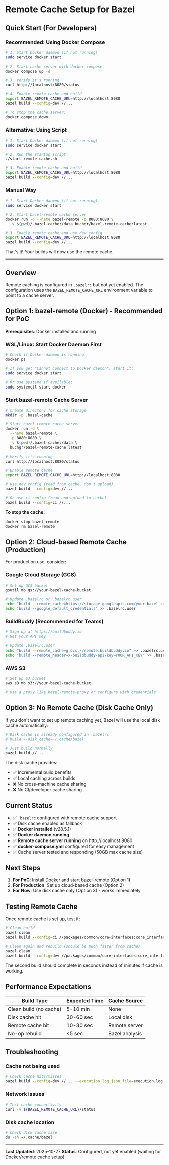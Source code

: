 # Remote Cache Setup for Bazel

## Quick Start (For Developers)

### Recommended: Using Docker Compose

```bash
# 1. Start Docker daemon (if not running)
sudo service docker start

# 2. Start cache server with docker-compose
docker compose up -d

# 3. Verify it's running
curl http://localhost:8080/status

# 4. Enable remote cache and build
export BAZEL_REMOTE_CACHE_URL=http://localhost:8080
bazel build --config=dev //...

# To stop the cache server:
docker compose down
```

### Alternative: Using Script

```bash
# 1. Start Docker daemon (if not running)
sudo service docker start

# 2. Run the startup script
./start-remote-cache.sh

# 3. Enable remote cache and build
export BAZEL_REMOTE_CACHE_URL=http://localhost:8080
bazel build --config=dev //...
```

### Manual Way

```bash
# 1. Start Docker daemon (if not running)
sudo service docker start

# 2. Start bazel-remote cache server
docker run -d --name bazel-remote -p 8080:8080 \
  -v $(pwd)/.bazel-cache:/data buchgr/bazel-remote-cache:latest

# 3. Enable remote cache and use dev config
export BAZEL_REMOTE_CACHE_URL=http://localhost:8080
bazel build --config=dev //...
```

That's it! Your builds will now use the remote cache.

---

## Overview

Remote caching is configured in `.bazelrc` but not yet enabled. The configuration uses the `BAZEL_REMOTE_CACHE_URL` environment variable to point to a cache server.

## Option 1: bazel-remote (Docker) - Recommended for PoC

**Prerequisites**: Docker installed and running

### WSL/Linux: Start Docker Daemon First

```bash
# Check if Docker daemon is running
docker ps

# If you get "Cannot connect to Docker daemon", start it:
sudo service docker start

# Or use systemd if available:
sudo systemctl start docker
```

### Start bazel-remote Cache Server

```bash
# Create directory for cache storage
mkdir -p .bazel-cache

# Start bazel-remote cache server
docker run -d \
  --name bazel-remote \
  -p 8080:8080 \
  -v $(pwd)/.bazel-cache:/data \
  buchgr/bazel-remote-cache:latest

# Verify it's running
curl http://localhost:8080/status

# Enable remote cache
export BAZEL_REMOTE_CACHE_URL=http://localhost:8080

# Use dev config (read from cache, don't upload)
bazel build --config=dev //...

# Or use ci config (read and upload to cache)
bazel build --config=ci //...
```

**To stop the cache:**
```bash
docker stop bazel-remote
docker rm bazel-remote
```

## Option 2: Cloud-based Remote Cache (Production)

For production use, consider:

### Google Cloud Storage (GCS)
```bash
# Set up GCS bucket
gsutil mb gs://your-bazel-cache-bucket

# Update .bazelrc or .bazelrc.user
echo "build --remote_cache=https://storage.googleapis.com/your-bazel-cache-bucket" >> .bazelrc.user
echo "build --google_default_credentials" >> .bazelrc.user
```

### BuildBuddy (Recommended for Teams)
```bash
# Sign up at https://buildbuddy.io
# Get your API key

# Update .bazelrc.user
echo "build --remote_cache=grpcs://remote.buildbuddy.io" >> .bazelrc.user
echo "build --remote_header=x-buildbuddy-api-key=YOUR_API_KEY" >> .bazelrc.user
```

### AWS S3
```bash
# Set up S3 bucket
aws s3 mb s3://your-bazel-cache-bucket

# Use a proxy like bazel-remote-proxy or configure with credentials
```

## Option 3: No Remote Cache (Disk Cache Only)

If you don't want to set up remote caching yet, Bazel will use the local disk cache automatically:

```bash
# Disk cache is already configured in .bazelrc
# build --disk_cache=~/.cache/bazel

# Just build normally
bazel build //...
```

The disk cache provides:
- ✅ Incremental build benefits
- ✅ Local caching across builds
- ❌ No cross-machine cache sharing
- ❌ No CI/developer cache sharing

## Current Status

- ✅ `.bazelrc` configured with remote cache support
- ✅ Disk cache enabled as fallback
- ✅ **Docker installed** (v28.5.1)
- ✅ **Docker daemon running**
- ✅ **Remote cache server running** on http://localhost:8080
- ✅ **docker-compose.yml** configured for easy management
- ✅ Cache server tested and responding (50GB max cache size)

## Next Steps

1. **For PoC**: Install Docker and start bazel-remote (Option 1)
2. **For Production**: Set up cloud-based cache (Option 2)
3. **For Now**: Use disk cache only (Option 3) - works immediately

## Testing Remote Cache

Once remote cache is set up, test it:

```bash
# Clean build
bazel clean
bazel build --config=ci //packages/common/core-interfaces:core_interfaces

# Clean again and rebuild (should be much faster from cache)
bazel clean
bazel build --config=dev //packages/common/core-interfaces:core_interfaces
```

The second build should complete in seconds instead of minutes if cache is working.

## Performance Expectations

| Build Type | Expected Time | Cache Source |
|------------|---------------|--------------|
| Clean build (no cache) | 5-10 min | None |
| Disk cache hit | 30-60 sec | Local disk |
| Remote cache hit | 10-30 sec | Remote server |
| No-op rebuild | <5 sec | Bazel analysis |

## Troubleshooting

### Cache not being used
```bash
# Check cache hits/misses
bazel build --config=dev //... --execution_log_json_file=execution.log
```

### Network issues
```bash
# Test cache connectivity
curl -v ${BAZEL_REMOTE_CACHE_URL}/status
```

### Disk cache location
```bash
# Check disk cache size
du -sh ~/.cache/bazel
```

---

**Last Updated**: 2025-10-27
**Status**: Configured, not yet enabled (waiting for Docker/remote cache setup)
